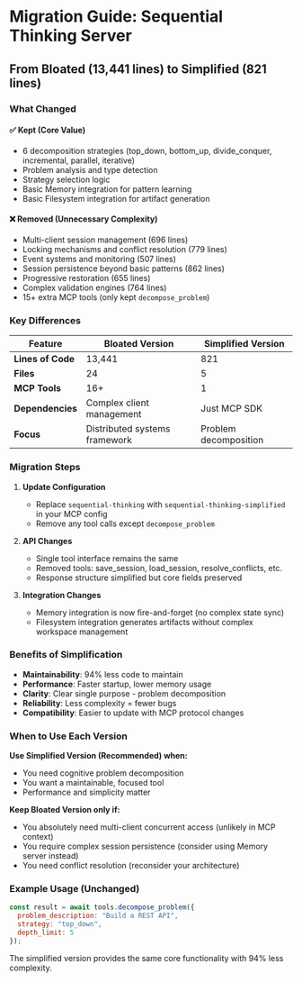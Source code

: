 # Migration Guide: Sequential Thinking Server

## From Bloated (13,441 lines) to Simplified (821 lines)

### What Changed

#### ✅ Kept (Core Value)
- 6 decomposition strategies (top_down, bottom_up, divide_conquer, incremental, parallel, iterative)
- Problem analysis and type detection
- Strategy selection logic
- Basic Memory integration for pattern learning
- Basic Filesystem integration for artifact generation

#### ❌ Removed (Unnecessary Complexity)
- Multi-client session management (696 lines)
- Locking mechanisms and conflict resolution (779 lines)  
- Event systems and monitoring (507 lines)
- Session persistence beyond basic patterns (862 lines)
- Progressive restoration (655 lines)
- Complex validation engines (764 lines)
- 15+ extra MCP tools (only kept `decompose_problem`)

### Key Differences

| Feature | Bloated Version | Simplified Version |
|---------|-----------------|-------------------|
| **Lines of Code** | 13,441 | 821 |
| **Files** | 24 | 5 |
| **MCP Tools** | 16+ | 1 |
| **Dependencies** | Complex client management | Just MCP SDK |
| **Focus** | Distributed systems framework | Problem decomposition |

### Migration Steps

1. **Update Configuration**
   - Replace `sequential-thinking` with `sequential-thinking-simplified` in your MCP config
   - Remove any tool calls except `decompose_problem`

2. **API Changes**
   - Single tool interface remains the same
   - Removed tools: save_session, load_session, resolve_conflicts, etc.
   - Response structure simplified but core fields preserved

3. **Integration Changes**
   - Memory integration is now fire-and-forget (no complex state sync)
   - Filesystem integration generates artifacts without complex workspace management

### Benefits of Simplification

- **Maintainability**: 94% less code to maintain
- **Performance**: Faster startup, lower memory usage
- **Clarity**: Clear single purpose - problem decomposition
- **Reliability**: Less complexity = fewer bugs
- **Compatibility**: Easier to update with MCP protocol changes

### When to Use Each Version

**Use Simplified Version (Recommended) when:**
- You need cognitive problem decomposition
- You want a maintainable, focused tool
- Performance and simplicity matter

**Keep Bloated Version only if:**
- You absolutely need multi-client concurrent access (unlikely in MCP context)
- You require complex session persistence (consider using Memory server instead)
- You need conflict resolution (reconsider your architecture)

### Example Usage (Unchanged)

```javascript
const result = await tools.decompose_problem({
  problem_description: "Build a REST API",
  strategy: "top_down",
  depth_limit: 5
});
```

The simplified version provides the same core functionality with 94% less complexity.